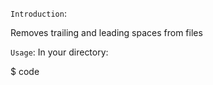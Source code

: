 `Introduction`:

Removes trailing and leading spaces from files

`Usage`:
In your directory:

$ code <filename>
